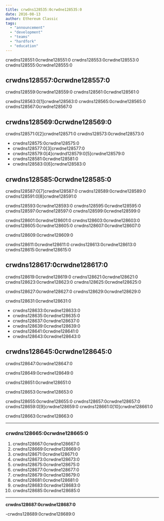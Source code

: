 ```yaml
---
title: crwdns128535:0crwdne128535:0
date: 2016-08-13
author: Ethereum Classic
tags:
  - "announcement"
  - "development"
  - "teams"
  - "hardfork"
  - "education"
---
```


crwdns128551:0crwdne128551:0 crwdns128553:0crwdne128553:0 crwdns128555:0crwdne128555:0

## crwdns128557:0crwdne128557:0

crwdns128559:0crwdne128559:0 crwdns128561:0crwdne128561:0

crwdns128563:0[1]crwdne128563:0 crwdns128565:0crwdne128565:0 crwdns128567:0crwdne128567:0

## crwdns128569:0crwdne128569:0

crwdns128571:0[2]crwdne128571:0 crwdns128573:0crwdne128573:0

- crwdns128575:0crwdne128575:0
- crwdns128577:0[3]crwdne128577:0
- crwdns128579:0[4]crwdnd128579:0[5]crwdne128579:0
- crwdns128581:0crwdne128581:0
- crwdns128583:0[6]crwdne128583:0

## crwdns128585:0crwdne128585:0

crwdns128587:0[7]crwdne128587:0 crwdns128589:0crwdne128589:0 crwdns128591:0[8]crwdne128591:0

crwdns128593:0crwdne128593:0 crwdns128595:0crwdne128595:0 crwdns128597:0crwdne128597:0 crwdns128599:0crwdne128599:0

crwdns128601:0crwdne128601:0 crwdns128603:0crwdne128603:0 crwdns128605:0crwdne128605:0 crwdns128607:0crwdne128607:0

crwdns128609:0crwdne128609:0

crwdns128611:0crwdne128611:0 crwdns128613:0crwdne128613:0 crwdns128615:0crwdne128615:0

## crwdns128617:0crwdne128617:0

crwdns128619:0crwdne128619:0 crwdns128621:0crwdne128621:0 crwdns128623:0crwdne128623:0 crwdns128625:0crwdne128625:0

crwdns128627:0crwdne128627:0 crwdns128629:0crwdne128629:0

crwdns128631:0crwdne128631:0

- crwdns128633:0crwdne128633:0
- crwdns128635:0crwdne128635:0
- crwdns128637:0crwdne128637:0
- crwdns128639:0crwdne128639:0
- crwdns128641:0crwdne128641:0
- crwdns128643:0crwdne128643:0

## crwdns128645:0crwdne128645:0

crwdns128647:0crwdne128647:0

crwdns128649:0crwdne128649:0

crwdns128651:0crwdne128651:0

crwdns128653:0crwdne128653:0

crwdns128655:0crwdne128655:0 crwdns128657:0crwdne128657:0 crwdns128659:0[9]crwdne128659:0 crwdns128661:0[10]crwdne128661:0

crwdns128663:0crwdne128663:0

---

### crwdns128665:0crwdne128665:0

1. crwdns128667:0crwdne128667:0
2. crwdns128669:0crwdne128669:0
3. crwdns128671:0crwdne128671:0
4. crwdns128673:0crwdne128673:0
5. crwdns128675:0crwdne128675:0
6. crwdns128677:0crwdne128677:0
7. crwdns128679:0crwdne128679:0
8. crwdns128681:0crwdne128681:0
9. crwdns128683:0crwdne128683:0
10. crwdns128685:0crwdne128685:0

---

**crwdns128687:0crwdne128687:0**

-crwdns128689:0crwdne128689:0
